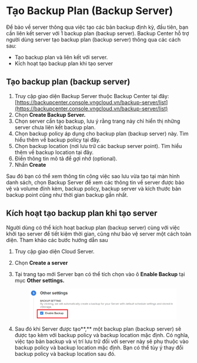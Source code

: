 # Tạo Backup Plan (Backup Server)

Để bảo về server thông qua việc tạo các bản backup định kỳ, đầu tiên, bạn cần liên kết server với 1 backup plan (backup server). Backup Center hỗ trợ người dùng server tạo backup plan (backup server) thông qua các cách sau:

* Tạo backup plan và liên kết với server.
* Kích hoạt tạo backup plan khi tạo server

## Tạo backup plan (backup server)

1. Truy cập giao diện Backup Server thuộc Backup Center tại đây:  [https://backupcenter.console.vngcloud.vn/backup-server/list](https://backupcenter.console.vngcloud.vn/backup-server/list)
2. Chọn **Create Backup Server.**
3. Chọn server cần tạo backup, lưu ý rằng trang này chỉ hiển thị những server chưa liên kết backup plan.
4. Chọn backup policy áp dụng cho backup plan (backup server) này. Tìm hiểu thêm về backup policy tại đây.
5. Chọn backup location (nơi lưu trữ các backup server point). Tìm hiểu thêm về backup location tại đây.
6. Điền thông tin mô tả để gợi nhớ (optional).
7. Nhấn **Create**

Sau đó bạn có thể xem thông tin công việc sao lưu vừa tạo tại màn hình danh sách, chọn Backup Server để xem các thông tin về server được bảo vệ và volume đính kèm, backup policy, backup server và kích thước bản backup point cũng như thời gian backup gần nhất.

## Kích hoạt tạo backup plan khi tạo server

Người dùng có thể kích hoạt backup plan (backup server) cùng với việc khởi tạo server để tiết kiệm thời gian, cũng như bảo vệ server một cách toàn diện. Tham khảo các bước hướng dẫn sau

1. Truy cập giao diện Cloud Server.
2. Chọn **Create a server**
3.  Tại trang tạo mới Server bạn có thể tích chọn vào ô **Enable Backup** tại mục **Other settings.**&#x20;

    <figure><img src="../../../.gitbook/assets/image (766).png" alt=""><figcaption></figcaption></figure>
4. Sau đó khi Server được tạo**,** một backup plan (backup server) sẽ được tạo kèm với backup policy và backup location mặc định. Có nghĩa, việc tạo bản backup và vị trí lưu trữ đối với server này sẽ phụ thuộc vào backup policy và backup location mặc định. Bạn có thể tùy ý thay đổi backup policy và backup location sau đó.

